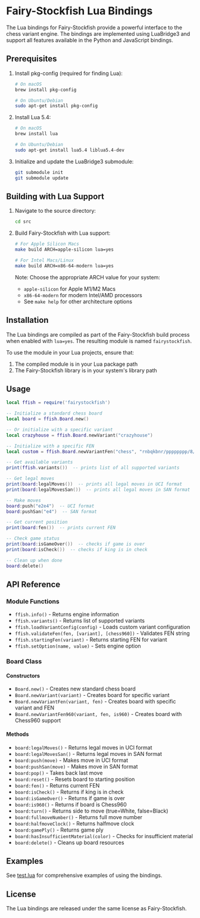 # Fairy-Stockfish Lua Bindings

The Lua bindings for Fairy-Stockfish provide a powerful interface to the chess variant engine. The bindings are implemented using LuaBridge3 and support all features available in the Python and JavaScript bindings.

## Prerequisites

1. Install pkg-config (required for finding Lua):
   ```bash
   # On macOS
   brew install pkg-config

   # On Ubuntu/Debian
   sudo apt-get install pkg-config
   ```

2. Install Lua 5.4:
   ```bash
   # On macOS
   brew install lua

   # On Ubuntu/Debian
   sudo apt-get install lua5.4 liblua5.4-dev
   ```

3. Initialize and update the LuaBridge3 submodule:
   ```bash
   git submodule init
   git submodule update
   ```

## Building with Lua Support

1. Navigate to the source directory:
   ```bash
   cd src
   ```

2. Build Fairy-Stockfish with Lua support:
   ```bash
   # For Apple Silicon Macs
   make build ARCH=apple-silicon lua=yes

   # For Intel Macs/Linux
   make build ARCH=x86-64-modern lua=yes
   ```

   Note: Choose the appropriate ARCH value for your system:
   - `apple-silicon` for Apple M1/M2 Macs
   - `x86-64-modern` for modern Intel/AMD processors
   - See `make help` for other architecture options

## Installation

The Lua bindings are compiled as part of the Fairy-Stockfish build process when enabled with `lua=yes`. The resulting module is named `fairystockfish`.

To use the module in your Lua projects, ensure that:
1. The compiled module is in your Lua package path
2. The Fairy-Stockfish library is in your system's library path

## Usage

```lua
local ffish = require('fairystockfish')

-- Initialize a standard chess board
local board = ffish.Board.new()

-- Or initialize with a specific variant
local crazyhouse = ffish.Board.newVariant("crazyhouse")

-- Initialize with a specific FEN
local custom = ffish.Board.newVariantFen("chess", "rnbqkbnr/pppppppp/8/8/4P3/8/PPPP1PPP/RNBQKBNR b KQkq e3 0 1")

-- Get available variants
print(ffish.variants())  -- prints list of all supported variants

-- Get legal moves
print(board:legalMoves())  -- prints all legal moves in UCI format
print(board:legalMovesSan())  -- prints all legal moves in SAN format

-- Make moves
board:push("e2e4")  -- UCI format
board:pushSan("e4")  -- SAN format

-- Get current position
print(board:fen())  -- prints current FEN

-- Check game status
print(board:isGameOver())  -- checks if game is over
print(board:isCheck())  -- checks if king is in check

-- Clean up when done
board:delete()
```

## API Reference

### Module Functions

- `ffish.info()` - Returns engine information
- `ffish.variants()` - Returns list of supported variants
- `ffish.loadVariantConfig(config)` - Loads custom variant configuration
- `ffish.validateFen(fen, [variant], [chess960])` - Validates FEN string
- `ffish.startingFen(variant)` - Returns starting FEN for variant
- `ffish.setOption(name, value)` - Sets engine option

### Board Class

#### Constructors

- `Board.new()` - Creates new standard chess board
- `Board.newVariant(variant)` - Creates board for specific variant
- `Board.newVariantFen(variant, fen)` - Creates board with specific variant and FEN
- `Board.newVariantFen960(variant, fen, is960)` - Creates board with Chess960 support

#### Methods

- `board:legalMoves()` - Returns legal moves in UCI format
- `board:legalMovesSan()` - Returns legal moves in SAN format
- `board:push(move)` - Makes move in UCI format
- `board:pushSan(move)` - Makes move in SAN format
- `board:pop()` - Takes back last move
- `board:reset()` - Resets board to starting position
- `board:fen()` - Returns current FEN
- `board:isCheck()` - Returns if king is in check
- `board:isGameOver()` - Returns if game is over
- `board:is960()` - Returns if board is Chess960
- `board:turn()` - Returns side to move (true=White, false=Black)
- `board:fullmoveNumber()` - Returns full move number
- `board:halfmoveClock()` - Returns halfmove clock
- `board:gamePly()` - Returns game ply
- `board:hasInsufficientMaterial(color)` - Checks for insufficient material
- `board:delete()` - Cleans up board resources

## Examples

See [test.lua](test.lua) for comprehensive examples of using the bindings.

## License

The Lua bindings are released under the same license as Fairy-Stockfish. 